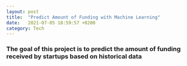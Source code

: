 ```yaml
---
layout: post
title:  "Predict Amount of Funding with Machine Learning"
date:   2021-07-05 18:59:57 +0200
category: Tech
---
```

### The goal of this project is to predict the amount of funding received by startups based on historical data